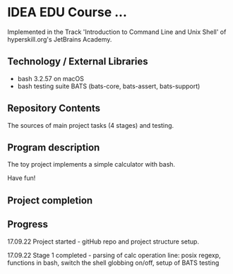 # IDEA EDU Course ...

Implemented in the Track 'Introduction to Command Line and Unix Shell' of hyperskill.org's JetBrains Academy.

## Technology / External Libraries

- bash 3.2.57 on macOS
- bash testing suite BATS (bats-core, bats-assert, bats-support)

## Repository Contents

The sources of main project tasks (4 stages) and testing.

## Program description

The toy project implements a simple calculator with bash.

Have fun!

## Project completion

[//]: # (Project was completed on xx.0d.22.)

## Progress

17.09.22 Project started - gitHub repo and project structure setup.

17.09.22 Stage 1 completed - parsing of calc operation line: posix regexp, functions in bash, switch the shell globbing on/off,
setup of BATS testing 
